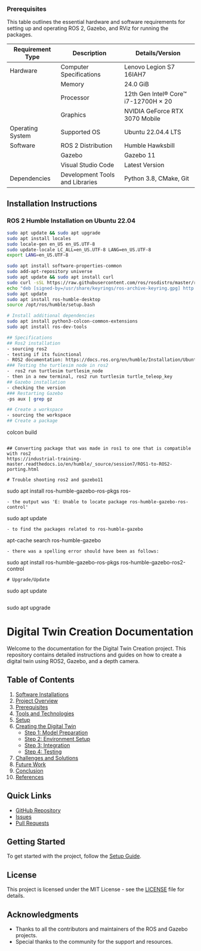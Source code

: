 
### Prerequisites

This table outlines the essential hardware and software requirements for setting up and operating ROS 2, Gazebo, and RViz for running the packages.

| **Requirement Type** | **Description**                      | **Details/Version**              |
|----------------------|--------------------------------------|----------------------------------|
| Hardware             | Computer Specifications              | Lenovo Legion S7 16IAH7          |
|                      | Memory                               | 24.0 GiB                         |
|                      | Processor                            | 12th Gen Intel® Core™ i7-12700H × 20 |
|                      | Graphics                             | NVIDIA GeForce RTX 3070 Mobile   |
| Operating System     | Supported OS                         | Ubuntu 22.04.4 LTS               |
| Software             | ROS 2 Distribution                   | Humble Hawksbill                 |
|                      | Gazebo                               | Gazebo 11                        |
|                      | Visual Studio Code                   | Latest Version                   |
| Dependencies         | Development Tools and Libraries      | Python 3.8, CMake, Git           |

## Installation Instructions

### ROS 2 Humble Installation on Ubuntu 22.04
```bash
sudo apt update && sudo apt upgrade
sudo apt install locales
sudo locale-gen en_US en_US.UTF-8
sudo update-locale LC_ALL=en_US.UTF-8 LANG=en_US.UTF-8
export LANG=en_US.UTF-8

sudo apt install software-properties-common
sudo add-apt-repository universe
sudo apt update && sudo apt install curl
sudo curl -sSL https://raw.githubusercontent.com/ros/rosdistro/master/ros.key -o /usr/share/keyrings/ros-archive-keyring.gpg
echo "deb [signed-by=/usr/share/keyrings/ros-archive-keyring.gpg] http://packages.ros.org/ros2/ubuntu $(lsb_release -cs) main" | sudo tee /etc/apt/sources.list.d/ros2.list > /dev/null
sudo apt update
sudo apt install ros-humble-desktop
source /opt/ros/humble/setup.bash

# Install additional dependencies
sudo apt install python3-colcon-common-extensions
sudo apt install ros-dev-tools

## Specifications
## Ros2 installation 
- sourcing ros2
- testing if its fuinctional
- ROS2 documentation: https://docs.ros.org/en/humble/Installation/Ubuntu-Install-Debians.html
### Testing the turtlesim node in ros2
-  ros2 run turtlesim turtlesim_node
- then in a new terminal, ros2 run turtlesim turtle_teleop_key 
## Gazebo installation 
- checking the version
### Restarting Gazebo
-ps aux | grep gz

## Create a workspace 
- sourcing the workspace 
## Create a package 

```
colcon build
```

## Converting package that was made in ros1 to one that is compatible with ros2
https://industrial-training-master.readthedocs.io/en/humble/_source/session7/ROS1-to-ROS2-porting.html

# Trouble shooting ros2 and gazebo11
```
sudo apt install ros-humble-gazebo-ros-pkgs ros-
```
- the output was 'E: Unable to locate package ros-humble-gazebo-ros-control'
```
sudo apt update
```
- to find the packages related to ros-humble-gazebo
```
 apt-cache search ros-humble-gazebo
```
- there was a spelling error should have been as follows: 
```
sudo apt install ros-humble-gazebo-ros-pkgs ros-humble-gazebo-ros2-control
```
# Upgrade/Update
```
sudo apt update
```
```
sudo apt upgrade

# Digital Twin Creation Documentation

Welcome to the documentation for the Digital Twin Creation project. This repository contains detailed instructions and guides on how to create a digital twin using ROS2, Gazebo, and a depth camera.

## Table of Contents
1. [Software Installations](docs/installations.md)
2. [Project Overview](docs/project_overview.md)
3. [Prerequisites](docs/prerequisites.md)
4. [Tools and Technologies](docs/tools_and_technologies.md)
5. [Setup](docs/setup.md)
6. [Creating the Digital Twin](docs/creating_the_digital_twin.md)
    - [Step 1: Model Preparation](docs/step_1_model_preparation.md)
    - [Step 2: Environment Setup](docs/step_2_environment_setup.md)
    - [Step 3: Integration](docs/step_3_integration.md)
    - [Step 4: Testing](docs/step_4_testing.md)
7. [Challenges and Solutions](docs/challenges_and_solutions.md)
8. [Future Work](docs/future_work.md)
9. [Conclusion](docs/conclusion.md)
10. [References](docs/references.md)

## Quick Links
- [GitHub Repository](https://github.com/yourusername/yourrepository)
- [Issues](https://github.com/yourusername/yourrepository/issues)
- [Pull Requests](https://github.com/yourusername/yourrepository/pulls)

## Getting Started
To get started with the project, follow the [Setup Guide](docs/setup.md).

## License
This project is licensed under the MIT License - see the [LICENSE](LICENSE) file for details.

## Acknowledgments
- Thanks to all the contributors and maintainers of the ROS and Gazebo projects.
- Special thanks to the community for the support and resources.

